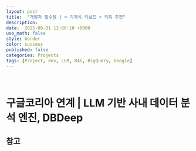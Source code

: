 ```yaml
---
layout: post
title:  "개발자 필수템 | ⌨️ 기계식 키보드 + 키축 추천"
description: 
date:  2025-09-31 12:00:10 +0900
use_math: false
style: border
color: success
published: false
categories: Projects
tags: [Project, dev, LLM, RAG, BigQuery, Google]
---
```


<script async src="https://pagead2.googlesyndication.com/pagead/js/adsbygoogle.js?client=ca-pub-7280083909521856"
     crossorigin="anonymous"></script>
<ins class="adsbygoogle"
     style="display:block; text-align:center;"
     data-ad-layout="in-article"
     data-ad-format="fluid"
     data-ad-client="ca-pub-7280083909521856"
     data-ad-slot="4964002703"></ins>
<script>
     (adsbygoogle = window.adsbygoogle || []).push({});
</script>

<br/>

# 구글코리아 연계 | LLM 기반 사내 데이터 분석 엔진, DBDeep



<!-- > 컴퓨터는 자연어로 된 문장을 어떻게 이해할까?

자연어처리(NLP)에서 이 질문은 꽤 오래된 숙제였다. 단어와 문장은 결국 '의미'를 담고 있지만, 컴퓨터는 숫자만을 이해할 수 있기 때문이다.

그렇다면 컴퓨터는 어떻게 '비슷한 문장'을 판단할 수 있을까? 답은 바로 <code>벡터 유사도(Vector Similarity)</code> 에 있다. 

<br/><br/>

오늘은 벡터 유사도에 대해 알아보고, 누가 물어봐도 쉽게 설명할 수 있게 하고자 내용을 정리하고자 한다!

<br><br><br>

<p align="center">
➿ ➿ ➿
</p>

<br/>

## 📌 자연어를 숫자로 바꾸기 : 임베딩 (Embedding)

> Embedding은 단어, 문장, 이미지, 오디오 등 다양한 데이터를 수학적 벡터 형태로 변환하는 과정이다.

자연어를 왜 벡터로 바꾸어야할까? 컴퓨터는 사람과 같이 '언어'를 이해하지 못한다. 우리가 작성한 코드도 컴파일러가 기계어로 바꾸어주어야 그 기계어로 변환된 것을 연산해 주는 것이다. 그럼 어떻게 컴퓨터가 이해할 수 있도록 바꿀 수 있을까?

먼저, 컴퓨터가 연산할 수 있도록 텍스트를 숫자(벡터)로 바꿔야 한다. 이 과정을 임베딩(embedding) 이라고 부르며, 대표적으로 다음과 같은 방식이 있다.
- TF-IDF: 단어의 등장 빈도 기반.
- Word2Vec / GloVe: 단어의 의미 기반 분포 임베딩.
- Sentence-BERT / KoBERT: 문장 단위의 의미를 파악할 수 있는 임베딩 모델.

자연어 처리 성능은 '임베딩 성능'이라는 말이 있을 정도로, 자연어를 벡터로 바꾼 값이 단어의 특징이나 유사성 등 제대로 반영하지 못하면 무용지물이 있으니 잘 선택하도록 하자.

<p align='center'>
<img src='/assets/img/Data_AI/embedding.png' width='100%'>
<figcaption>🔼 벡터 공간에 임베딩된 단어들<br><font color="lightgray">출처: <a href="https://velog.io/@jhoacc/%EC%9E%84%EB%B2%A0%EB%94%A9%EC%9D%B4-%EC%A0%90%EC%9D%B4-%EC%95%84%EB%8B%88%EB%9D%BC-%EB%B2%A1%ED%84%B0%EC%9D%B8-%EC%9D%B4%EC%9C%A0">임베딩이 점이 아니라 벡터인 이유</a></font></figcaption>
</p>

<br/>

예를 들어, "나는 오늘 커피를 마셨어" 와 "오늘은 커피를 마신 날이다" 문장 2개가 있다고 하자.

이 두 문장은 단어 배열은 다르지만 의미는 매우 유사하다. 사람은 쉽게 이해하지만, 컴퓨터는 이 문장을 수치로 바꿔 비교해야만 유사성을 판단할 수 있다.


<br/><br/>

## 📌 벡터 유사도란?

임베딩된 텍스트는 n차원 공간 상의 벡터이다. 특히나 비슷한 의미의 문장은 가까운 벡터 공간에 위치하도록 학습되어 있기 때문에 이 벡터들 간의 유사도를 수학적으로 계산하면, 컴퓨터도 '비슷하다'고 느끼게 만들 수 있는 것이다. 

대표적인 유사도 측정 방법은 다음과 같다.



### 코사인 유사도 <font color="white">Cosine Similarity</font>

> 두 벡터 사이의 각도를 기준으로 유사도를 계산

고등학교 벡터 시간에 배워서 다들 익숙은 할 텐데, 막상 설명해보려고 하니까 수식밖에 기억이 안 나서 애를 먹었다. 방향 유사도, 즉 의미 유사도를 보는 지표로, 간단하게 두 벡터 사이의 각도가 작을수록 유사도가 높다고 생각하면 된다!


<p align='center'>
<img src='/assets/img/Data_AI/cosine_sentence.jpg' width='80%'>
<figcaption>🔼 문장 벡터 시각화 예시<br><font color="lightgray">출처: <a href="https://www.offconvex.org/2018/06/17/textembeddings/">Deep-learning-free Text and Sentence Embedding, Part 1
</a></font></figcaption>
</p>



<br/>

<p align="center">
<mjx-container class="MathJax CtxtMenu_Attached_0" jax="CHTML" display="true" tabindex="0" ctxtmenu_counter="0" style="font-size: 123%; position: relative;"><mjx-math display="true" class="MJX-TEX" aria-hidden="true" style="margin-left: 0px; margin-right: 0px;"><mjx-mi class="mjx-i"><mjx-c class="mjx-c1D460 TEX-I"></mjx-c></mjx-mi><mjx-mi class="mjx-i"><mjx-c class="mjx-c1D456 TEX-I"></mjx-c></mjx-mi><mjx-mi class="mjx-i"><mjx-c class="mjx-c1D45A TEX-I"></mjx-c></mjx-mi><mjx-mi class="mjx-i"><mjx-c class="mjx-c1D456 TEX-I"></mjx-c></mjx-mi><mjx-mi class="mjx-i"><mjx-c class="mjx-c1D459 TEX-I"></mjx-c></mjx-mi><mjx-mi class="mjx-i"><mjx-c class="mjx-c1D44E TEX-I"></mjx-c></mjx-mi><mjx-mi class="mjx-i"><mjx-c class="mjx-c1D45F TEX-I"></mjx-c></mjx-mi><mjx-mi class="mjx-i"><mjx-c class="mjx-c1D456 TEX-I"></mjx-c></mjx-mi><mjx-mi class="mjx-i"><mjx-c class="mjx-c1D461 TEX-I"></mjx-c></mjx-mi><mjx-mi class="mjx-i"><mjx-c class="mjx-c1D466 TEX-I"></mjx-c></mjx-mi><mjx-mo class="mjx-n" space="4"><mjx-c class="mjx-c3D"></mjx-c></mjx-mo><mjx-mi class="mjx-i" space="4"><mjx-c class="mjx-c1D450 TEX-I"></mjx-c></mjx-mi><mjx-mi class="mjx-i"><mjx-c class="mjx-c1D45C TEX-I"></mjx-c></mjx-mi><mjx-mi class="mjx-i"><mjx-c class="mjx-c1D460 TEX-I"></mjx-c></mjx-mi><mjx-mo class="mjx-n"><mjx-c class="mjx-c28"></mjx-c></mjx-mo><mjx-mi class="mjx-i"><mjx-c class="mjx-c1D6E9 TEX-I"></mjx-c></mjx-mi><mjx-mo class="mjx-n"><mjx-c class="mjx-c29"></mjx-c></mjx-mo><mjx-mo class="mjx-n" space="4"><mjx-c class="mjx-c3D"></mjx-c></mjx-mo><mjx-mfrac space="4"><mjx-frac type="d"><mjx-num><mjx-nstrut type="d"></mjx-nstrut><mjx-mrow><mjx-mi class="mjx-i"><mjx-c class="mjx-c1D434 TEX-I"></mjx-c></mjx-mi><mjx-mo class="mjx-n" space="3"><mjx-c class="mjx-c22C5"></mjx-c></mjx-mo><mjx-mi class="mjx-i" space="3"><mjx-c class="mjx-c1D435 TEX-I"></mjx-c></mjx-mi></mjx-mrow></mjx-num><mjx-dbox><mjx-dtable><mjx-line type="d"></mjx-line><mjx-row><mjx-den><mjx-dstrut type="d"></mjx-dstrut><mjx-mrow><mjx-mo class="mjx-n"><mjx-c class="mjx-c7C"></mjx-c></mjx-mo><mjx-mo class="mjx-n"><mjx-c class="mjx-c7C"></mjx-c></mjx-mo><mjx-mi class="mjx-i"><mjx-c class="mjx-c1D434 TEX-I"></mjx-c></mjx-mi><mjx-mo class="mjx-n"><mjx-c class="mjx-c7C"></mjx-c></mjx-mo><mjx-mo class="mjx-n"><mjx-c class="mjx-c7C"></mjx-c></mjx-mo><mjx-mtext class="mjx-n"><mjx-c class="mjx-cA0"></mjx-c></mjx-mtext><mjx-mo class="mjx-n"><mjx-c class="mjx-c7C"></mjx-c></mjx-mo><mjx-mo class="mjx-n"><mjx-c class="mjx-c7C"></mjx-c></mjx-mo><mjx-mi class="mjx-i"><mjx-c class="mjx-c1D435 TEX-I"></mjx-c></mjx-mi><mjx-mo class="mjx-n"><mjx-c class="mjx-c7C"></mjx-c></mjx-mo><mjx-mo class="mjx-n"><mjx-c class="mjx-c7C"></mjx-c></mjx-mo></mjx-mrow></mjx-den></mjx-row></mjx-dtable></mjx-dbox></mjx-frac></mjx-mfrac><mjx-mo class="mjx-n" space="4"><mjx-c class="mjx-c3D"></mjx-c></mjx-mo><mjx-mfrac space="4"><mjx-frac type="d"><mjx-num><mjx-nstrut type="d"></mjx-nstrut><mjx-mrow><mjx-munderover limits="false"><mjx-mo class="mjx-sop"><mjx-c class="mjx-c2211 TEX-S1"></mjx-c></mjx-mo><mjx-script style="vertical-align: -0.285em; margin-left: 0px;"><mjx-texatom size="s" texclass="ORD"><mjx-mi class="mjx-i"><mjx-c class="mjx-c1D45B TEX-I"></mjx-c></mjx-mi></mjx-texatom><mjx-spacer style="margin-top: 0.284em;"></mjx-spacer><mjx-texatom size="s" texclass="ORD"><mjx-mi class="mjx-i"><mjx-c class="mjx-c1D456 TEX-I"></mjx-c></mjx-mi><mjx-mo class="mjx-n"><mjx-c class="mjx-c3D"></mjx-c></mjx-mo><mjx-mn class="mjx-n"><mjx-c class="mjx-c31"></mjx-c></mjx-mn></mjx-texatom></mjx-script></mjx-munderover><mjx-texatom space="2" texclass="ORD"><mjx-msub><mjx-mi class="mjx-i"><mjx-c class="mjx-c1D434 TEX-I"></mjx-c></mjx-mi><mjx-script style="vertical-align: -0.15em;"><mjx-texatom size="s" texclass="ORD"><mjx-mi class="mjx-i"><mjx-c class="mjx-c1D456 TEX-I"></mjx-c></mjx-mi></mjx-texatom></mjx-script></mjx-msub><mjx-mi class="mjx-i"><mjx-c class="mjx-cD7"></mjx-c></mjx-mi><mjx-msub><mjx-mi class="mjx-i"><mjx-c class="mjx-c1D435 TEX-I"></mjx-c></mjx-mi><mjx-script style="vertical-align: -0.15em;"><mjx-texatom size="s" texclass="ORD"><mjx-mi class="mjx-i"><mjx-c class="mjx-c1D456 TEX-I"></mjx-c></mjx-mi></mjx-texatom></mjx-script></mjx-msub></mjx-texatom></mjx-mrow></mjx-num><mjx-dbox><mjx-dtable><mjx-line type="d"></mjx-line><mjx-row><mjx-den><mjx-dstrut type="d"></mjx-dstrut><mjx-mrow><mjx-msqrt><mjx-sqrt><mjx-surd><mjx-mo class="mjx-lop"><mjx-c class="mjx-c221A TEX-S2"></mjx-c></mjx-mo></mjx-surd><mjx-box style="padding-top: 0.341em;"><mjx-munderover limits="false"><mjx-mo class="mjx-sop"><mjx-c class="mjx-c2211 TEX-S1"></mjx-c></mjx-mo><mjx-script style="vertical-align: -0.285em; margin-left: 0px;"><mjx-texatom size="s" texclass="ORD"><mjx-mi class="mjx-i"><mjx-c class="mjx-c1D45B TEX-I"></mjx-c></mjx-mi></mjx-texatom><mjx-spacer style="margin-top: 0.284em;"></mjx-spacer><mjx-texatom size="s" texclass="ORD"><mjx-mi class="mjx-i"><mjx-c class="mjx-c1D456 TEX-I"></mjx-c></mjx-mi><mjx-mo class="mjx-n"><mjx-c class="mjx-c3D"></mjx-c></mjx-mo><mjx-mn class="mjx-n"><mjx-c class="mjx-c31"></mjx-c></mjx-mn></mjx-texatom></mjx-script></mjx-munderover><mjx-mo class="mjx-n"><mjx-c class="mjx-c28"></mjx-c></mjx-mo><mjx-msub><mjx-mi class="mjx-i"><mjx-c class="mjx-c1D434 TEX-I"></mjx-c></mjx-mi><mjx-script style="vertical-align: -0.15em;"><mjx-texatom size="s" texclass="ORD"><mjx-mi class="mjx-i"><mjx-c class="mjx-c1D456 TEX-I"></mjx-c></mjx-mi></mjx-texatom></mjx-script></mjx-msub><mjx-msup><mjx-mo class="mjx-n"><mjx-c class="mjx-c29"></mjx-c></mjx-mo><mjx-script style="vertical-align: 0.289em;"><mjx-mn class="mjx-n" size="s"><mjx-c class="mjx-c32"></mjx-c></mjx-mn></mjx-script></mjx-msup></mjx-box></mjx-sqrt></mjx-msqrt><mjx-mi class="mjx-i"><mjx-c class="mjx-cD7"></mjx-c></mjx-mi><mjx-msqrt><mjx-sqrt><mjx-surd><mjx-mo class="mjx-lop"><mjx-c class="mjx-c221A TEX-S2"></mjx-c></mjx-mo></mjx-surd><mjx-box style="padding-top: 0.341em;"><mjx-munderover limits="false"><mjx-mo class="mjx-sop"><mjx-c class="mjx-c2211 TEX-S1"></mjx-c></mjx-mo><mjx-script style="vertical-align: -0.285em; margin-left: 0px;"><mjx-texatom size="s" texclass="ORD"><mjx-mi class="mjx-i"><mjx-c class="mjx-c1D45B TEX-I"></mjx-c></mjx-mi></mjx-texatom><mjx-spacer style="margin-top: 0.284em;"></mjx-spacer><mjx-texatom size="s" texclass="ORD"><mjx-mi class="mjx-i"><mjx-c class="mjx-c1D456 TEX-I"></mjx-c></mjx-mi><mjx-mo class="mjx-n"><mjx-c class="mjx-c3D"></mjx-c></mjx-mo><mjx-mn class="mjx-n"><mjx-c class="mjx-c31"></mjx-c></mjx-mn></mjx-texatom></mjx-script></mjx-munderover><mjx-mo class="mjx-n"><mjx-c class="mjx-c28"></mjx-c></mjx-mo><mjx-msub><mjx-mi class="mjx-i"><mjx-c class="mjx-c1D435 TEX-I"></mjx-c></mjx-mi><mjx-script style="vertical-align: -0.15em;"><mjx-texatom size="s" texclass="ORD"><mjx-mi class="mjx-i"><mjx-c class="mjx-c1D456 TEX-I"></mjx-c></mjx-mi></mjx-texatom></mjx-script></mjx-msub><mjx-msup><mjx-mo class="mjx-n"><mjx-c class="mjx-c29"></mjx-c></mjx-mo><mjx-script style="vertical-align: 0.289em;"><mjx-mn class="mjx-n" size="s"><mjx-c class="mjx-c32"></mjx-c></mjx-mn></mjx-script></mjx-msup></mjx-box></mjx-sqrt></mjx-msqrt></mjx-mrow></mjx-den></mjx-row></mjx-dtable></mjx-dbox></mjx-frac></mjx-mfrac></mjx-math><mjx-assistive-mml unselectable="on" display="block"><math xmlns="http://www.w3.org/1998/Math/MathML" display="block"><mi>s</mi><mi>i</mi><mi>m</mi><mi>i</mi><mi>l</mi><mi>a</mi><mi>r</mi><mi>i</mi><mi>t</mi><mi>y</mi><mo>=</mo><mi>c</mi><mi>o</mi><mi>s</mi><mo stretchy="false">(</mo><mi>Θ</mi><mo stretchy="false">)</mo><mo>=</mo><mfrac><mrow><mi>A</mi><mo>⋅</mo><mi>B</mi></mrow><mrow><mo data-mjx-texclass="ORD" stretchy="false">||</mo><mi>A</mi><mo data-mjx-texclass="ORD" stretchy="false">||</mo><mtext>&nbsp;</mtext><mo data-mjx-texclass="ORD" stretchy="false">||</mo><mi>B</mi><mo data-mjx-texclass="ORD" stretchy="false">||</mo></mrow></mfrac><mo>=</mo><mfrac><mrow><munderover><mo data-mjx-texclass="OP">∑</mo><mrow data-mjx-texclass="ORD"><mi>i</mi><mo>=</mo><mn>1</mn></mrow><mrow data-mjx-texclass="ORD"><mi>n</mi></mrow></munderover><mrow data-mjx-texclass="ORD"><msub><mi>A</mi><mrow data-mjx-texclass="ORD"><mi>i</mi></mrow></msub><mi>×</mi><msub><mi>B</mi><mrow data-mjx-texclass="ORD"><mi>i</mi></mrow></msub></mrow></mrow><mrow><msqrt><munderover><mo data-mjx-texclass="OP">∑</mo><mrow data-mjx-texclass="ORD"><mi>i</mi><mo>=</mo><mn>1</mn></mrow><mrow data-mjx-texclass="ORD"><mi>n</mi></mrow></munderover><mo stretchy="false">(</mo><msub><mi>A</mi><mrow data-mjx-texclass="ORD"><mi>i</mi></mrow></msub><msup><mo stretchy="false">)</mo><mn>2</mn></msup></msqrt><mi>×</mi><msqrt><munderover><mo data-mjx-texclass="OP">∑</mo><mrow data-mjx-texclass="ORD"><mi>i</mi><mo>=</mo><mn>1</mn></mrow><mrow data-mjx-texclass="ORD"><mi>n</mi></mrow></munderover><mo stretchy="false">(</mo><msub><mi>B</mi><mrow data-mjx-texclass="ORD"><mi>i</mi></mrow></msub><msup><mo stretchy="false">)</mo><mn>2</mn></msup></msqrt></mrow></mfrac></math></mjx-assistive-mml></mjx-container>
<figcaption>🔼 문제의 코사인 유사도 공식</figcaption>
</p>


<br>

### 자카드 유사도 <font color="white">Jaccard Similarity</font>

> 자카드 유사도는 두 집합 A와 B 사이의 유사성을 측정한다.

공통된 요소가 많을수록, 즉 교집합의 비율이 높을수록 유사한 집합이라고 판단한다.


<br/>


<p align="center"><mjx-container class="MathJax CtxtMenu_Attached_0" jax="CHTML" display="true" tabindex="0" ctxtmenu_counter="11" style="font-size: 123%; position: relative;"><mjx-math display="true" class="MJX-TEX" aria-hidden="true" style="margin-left: 0px; margin-right: 0px;"><mjx-mi class="mjx-i"><mjx-c class="mjx-c1D43D TEX-I"></mjx-c></mjx-mi><mjx-mo class="mjx-n"><mjx-c class="mjx-c28"></mjx-c></mjx-mo><mjx-mi class="mjx-i"><mjx-c class="mjx-c1D434 TEX-I"></mjx-c></mjx-mi><mjx-mo class="mjx-n"><mjx-c class="mjx-c2C"></mjx-c></mjx-mo><mjx-mi class="mjx-i" space="2"><mjx-c class="mjx-c1D435 TEX-I"></mjx-c></mjx-mi><mjx-mo class="mjx-n"><mjx-c class="mjx-c29"></mjx-c></mjx-mo><mjx-mo class="mjx-n" space="4"><mjx-c class="mjx-c3D"></mjx-c></mjx-mo><mjx-mfrac space="4"><mjx-frac type="d"><mjx-num><mjx-nstrut type="d"></mjx-nstrut><mjx-mrow><mjx-mo class="mjx-n"><mjx-c class="mjx-c7C"></mjx-c></mjx-mo><mjx-mi class="mjx-i"><mjx-c class="mjx-c1D434 TEX-I"></mjx-c></mjx-mi><mjx-mo class="mjx-n" space="3"><mjx-c class="mjx-c2229"></mjx-c></mjx-mo><mjx-mi class="mjx-i" space="3"><mjx-c class="mjx-c1D435 TEX-I"></mjx-c></mjx-mi><mjx-mo class="mjx-n"><mjx-c class="mjx-c7C"></mjx-c></mjx-mo></mjx-mrow></mjx-num><mjx-dbox><mjx-dtable><mjx-line type="d"></mjx-line><mjx-row><mjx-den><mjx-dstrut type="d"></mjx-dstrut><mjx-mrow><mjx-mo class="mjx-n"><mjx-c class="mjx-c7C"></mjx-c></mjx-mo><mjx-mi class="mjx-i"><mjx-c class="mjx-c1D434 TEX-I"></mjx-c></mjx-mi><mjx-mo class="mjx-n" space="3"><mjx-c class="mjx-c222A"></mjx-c></mjx-mo><mjx-mi class="mjx-i" space="3"><mjx-c class="mjx-c1D435 TEX-I"></mjx-c></mjx-mi><mjx-mo class="mjx-n"><mjx-c class="mjx-c7C"></mjx-c></mjx-mo></mjx-mrow></mjx-den></mjx-row></mjx-dtable></mjx-dbox></mjx-frac></mjx-mfrac><mjx-mo class="mjx-n" space="4"><mjx-c class="mjx-c3D"></mjx-c></mjx-mo><mjx-mfrac space="4"><mjx-frac type="d"><mjx-num><mjx-nstrut type="d"></mjx-nstrut><mjx-mrow><mjx-mo class="mjx-n"><mjx-c class="mjx-c7C"></mjx-c></mjx-mo><mjx-mi class="mjx-i"><mjx-c class="mjx-c1D434 TEX-I"></mjx-c></mjx-mi><mjx-mo class="mjx-n" space="3"><mjx-c class="mjx-c2229"></mjx-c></mjx-mo><mjx-mi class="mjx-i" space="3"><mjx-c class="mjx-c1D435 TEX-I"></mjx-c></mjx-mi><mjx-mo class="mjx-n"><mjx-c class="mjx-c7C"></mjx-c></mjx-mo></mjx-mrow></mjx-num><mjx-dbox><mjx-dtable><mjx-line type="d"></mjx-line><mjx-row><mjx-den><mjx-dstrut type="d"></mjx-dstrut><mjx-mrow><mjx-mo class="mjx-n"><mjx-c class="mjx-c7C"></mjx-c></mjx-mo><mjx-mi class="mjx-i"><mjx-c class="mjx-c1D434 TEX-I"></mjx-c></mjx-mi><mjx-mo class="mjx-n"><mjx-c class="mjx-c7C"></mjx-c></mjx-mo><mjx-mo class="mjx-n" space="3"><mjx-c class="mjx-c2B"></mjx-c></mjx-mo><mjx-mo class="mjx-n" space="3"><mjx-c class="mjx-c7C"></mjx-c></mjx-mo><mjx-mi class="mjx-i"><mjx-c class="mjx-c1D435 TEX-I"></mjx-c></mjx-mi><mjx-mo class="mjx-n"><mjx-c class="mjx-c7C"></mjx-c></mjx-mo><mjx-mo class="mjx-n" space="3"><mjx-c class="mjx-c2212"></mjx-c></mjx-mo><mjx-mo class="mjx-n" space="3"><mjx-c class="mjx-c7C"></mjx-c></mjx-mo><mjx-mi class="mjx-i"><mjx-c class="mjx-c1D434 TEX-I"></mjx-c></mjx-mi><mjx-mo class="mjx-n" space="3"><mjx-c class="mjx-c2229"></mjx-c></mjx-mo><mjx-mi class="mjx-i" space="3"><mjx-c class="mjx-c1D435 TEX-I"></mjx-c></mjx-mi><mjx-mo class="mjx-n"><mjx-c class="mjx-c7C"></mjx-c></mjx-mo></mjx-mrow></mjx-den></mjx-row></mjx-dtable></mjx-dbox></mjx-frac></mjx-mfrac></mjx-math><mjx-assistive-mml unselectable="on" display="block"><math xmlns="http://www.w3.org/1998/Math/MathML" display="block"><mi>J</mi><mo stretchy="false">(</mo><mi>A</mi><mo>,</mo><mi>B</mi><mo stretchy="false">)</mo><mo>=</mo><mfrac><mrow><mo data-mjx-texclass="ORD" stretchy="false">|</mo><mi>A</mi><mo>∩</mo><mi>B</mi><mo data-mjx-texclass="ORD" stretchy="false">|</mo></mrow><mrow><mo data-mjx-texclass="ORD" stretchy="false">|</mo><mi>A</mi><mo>∪</mo><mi>B</mi><mo data-mjx-texclass="ORD" stretchy="false">|</mo></mrow></mfrac><mo>=</mo><mfrac><mrow><mo data-mjx-texclass="ORD" stretchy="false">|</mo><mi>A</mi><mo>∩</mo><mi>B</mi><mo data-mjx-texclass="ORD" stretchy="false">|</mo></mrow><mrow><mo data-mjx-texclass="ORD" stretchy="false">|</mo><mi>A</mi><mo data-mjx-texclass="ORD" stretchy="false">|</mo><mo>+</mo><mo data-mjx-texclass="ORD" stretchy="false">|</mo><mi>B</mi><mo data-mjx-texclass="ORD" stretchy="false">|</mo><mo>−</mo><mo data-mjx-texclass="ORD" stretchy="false">|</mo><mi>A</mi><mo>∩</mo><mi>B</mi><mo data-mjx-texclass="ORD" stretchy="false">|</mo></mrow></mfrac></math></mjx-assistive-mml></mjx-container>
<figcaption>🔼 자카드 유사도 공식</figcaption>
</p>



<p align='center'>
<img src='/assets/img/Data_AI/jaccard_similarity.png' width='80%'>
<figcaption><font color="lightgray">출처: <a href="https://www.google.com/url?sa=i&url=https%3A%2F%2Fmayurdhvajsinhjadeja.medium.com%2Fjaccard-similarity-34e2c15fb524&psig=AOvVaw3LScqutWsZQbCTb1jX0mkK&ust=1750163888612000&source=images&cd=vfe&opi=89978449&ved=0CBQQjRxqFwoTCKiXn9369Y0DFQAAAAAdAAAAABAL">Jaccard Similarity Made Simple: A Beginner’s Guide to Data Comparison</a></font></figcaption>
</p>






<br>

### 유클리드 거리 <font color="white">Euclidean Distance</font>

> 두 점 사이의 직선 거리를 말한다.

<p align="center"><mjx-container class="MathJax CtxtMenu_Attached_0" jax="CHTML" display="true" tabindex="0" ctxtmenu_counter="4" style="font-size: 123%; position: relative;"><mjx-math display="true" class="MJX-TEX" aria-hidden="true" style="margin-left: 0px; margin-right: 0px;"><mjx-msqrt><mjx-sqrt><mjx-surd><mjx-mo class="mjx-lop"><mjx-c class="mjx-c221A TEX-S2"></mjx-c></mjx-mo></mjx-surd><mjx-box style="padding-top: 0.45em;"><mjx-mo class="mjx-n"><mjx-c class="mjx-c28"></mjx-c></mjx-mo><mjx-msub><mjx-mi class="mjx-i"><mjx-c class="mjx-c1D45E TEX-I"></mjx-c></mjx-mi><mjx-script style="vertical-align: -0.15em; margin-left: -0.014em;"><mjx-texatom size="s" texclass="ORD"><mjx-mn class="mjx-n"><mjx-c class="mjx-c31"></mjx-c></mjx-mn></mjx-texatom></mjx-script></mjx-msub><mjx-mo class="mjx-n" space="3"><mjx-c class="mjx-c2212"></mjx-c></mjx-mo><mjx-msub space="3"><mjx-mi class="mjx-i"><mjx-c class="mjx-c1D45D TEX-I"></mjx-c></mjx-mi><mjx-script style="vertical-align: -0.15em;"><mjx-texatom size="s" texclass="ORD"><mjx-mn class="mjx-n"><mjx-c class="mjx-c31"></mjx-c></mjx-mn></mjx-texatom></mjx-script></mjx-msub><mjx-msup><mjx-mo class="mjx-n"><mjx-c class="mjx-c29"></mjx-c></mjx-mo><mjx-script style="vertical-align: 0.289em;"><mjx-texatom size="s" texclass="ORD"><mjx-mn class="mjx-n"><mjx-c class="mjx-c32"></mjx-c></mjx-mn></mjx-texatom></mjx-script></mjx-msup><mjx-mo class="mjx-n" space="3"><mjx-c class="mjx-c2B"></mjx-c></mjx-mo><mjx-mo class="mjx-n" space="3"><mjx-c class="mjx-c28"></mjx-c></mjx-mo><mjx-msub><mjx-mi class="mjx-i"><mjx-c class="mjx-c1D45E TEX-I"></mjx-c></mjx-mi><mjx-script style="vertical-align: -0.15em; margin-left: -0.014em;"><mjx-texatom size="s" texclass="ORD"><mjx-mn class="mjx-n"><mjx-c class="mjx-c32"></mjx-c></mjx-mn></mjx-texatom></mjx-script></mjx-msub><mjx-mo class="mjx-n" space="3"><mjx-c class="mjx-c2212"></mjx-c></mjx-mo><mjx-msub space="3"><mjx-mi class="mjx-i"><mjx-c class="mjx-c1D45D TEX-I"></mjx-c></mjx-mi><mjx-script style="vertical-align: -0.15em;"><mjx-texatom size="s" texclass="ORD"><mjx-mn class="mjx-n"><mjx-c class="mjx-c32"></mjx-c></mjx-mn></mjx-texatom></mjx-script></mjx-msub><mjx-msup><mjx-mo class="mjx-n"><mjx-c class="mjx-c29"></mjx-c></mjx-mo><mjx-script style="vertical-align: 0.289em;"><mjx-texatom size="s" texclass="ORD"><mjx-mn class="mjx-n"><mjx-c class="mjx-c32"></mjx-c></mjx-mn></mjx-texatom></mjx-script></mjx-msup><mjx-mo class="mjx-n" space="3"><mjx-c class="mjx-c2B"></mjx-c></mjx-mo><mjx-mtext class="mjx-n" space="3"><mjx-c class="mjx-cA0"></mjx-c></mjx-mtext><mjx-mo class="mjx-n"><mjx-c class="mjx-c2E"></mjx-c></mjx-mo><mjx-mo class="mjx-n" space="2"><mjx-c class="mjx-c2E"></mjx-c></mjx-mo><mjx-mo class="mjx-n" space="2"><mjx-c class="mjx-c2E"></mjx-c></mjx-mo><mjx-mtext class="mjx-n" space="2"><mjx-c class="mjx-cA0"></mjx-c></mjx-mtext><mjx-mo class="mjx-n" space="3"><mjx-c class="mjx-c2B"></mjx-c></mjx-mo><mjx-mo class="mjx-n" space="3"><mjx-c class="mjx-c28"></mjx-c></mjx-mo><mjx-msub><mjx-mi class="mjx-i"><mjx-c class="mjx-c1D45E TEX-I"></mjx-c></mjx-mi><mjx-script style="vertical-align: -0.15em; margin-left: -0.014em;"><mjx-texatom size="s" texclass="ORD"><mjx-mi class="mjx-i"><mjx-c class="mjx-c1D45B TEX-I"></mjx-c></mjx-mi></mjx-texatom></mjx-script></mjx-msub><mjx-mo class="mjx-n" space="3"><mjx-c class="mjx-c2212"></mjx-c></mjx-mo><mjx-msub space="3"><mjx-mi class="mjx-i"><mjx-c class="mjx-c1D45D TEX-I"></mjx-c></mjx-mi><mjx-script style="vertical-align: -0.15em;"><mjx-texatom size="s" texclass="ORD"><mjx-mi class="mjx-i"><mjx-c class="mjx-c1D45B TEX-I"></mjx-c></mjx-mi></mjx-texatom></mjx-script></mjx-msub><mjx-msup><mjx-mo class="mjx-n"><mjx-c class="mjx-c29"></mjx-c></mjx-mo><mjx-script style="vertical-align: 0.289em;"><mjx-texatom size="s" texclass="ORD"><mjx-mn class="mjx-n"><mjx-c class="mjx-c32"></mjx-c></mjx-mn></mjx-texatom></mjx-script></mjx-msup></mjx-box></mjx-sqrt></mjx-msqrt><mjx-mo class="mjx-n" space="4"><mjx-c class="mjx-c3D"></mjx-c></mjx-mo><mjx-msqrt space="4"><mjx-sqrt class="mjx-tall"><mjx-surd><mjx-mo class="mjx-n"><mjx-stretchy-v class="mjx-c221A" style="height: 3.6em; vertical-align: -1.05em;"><mjx-beg><mjx-c></mjx-c></mjx-beg><mjx-ext><mjx-c></mjx-c></mjx-ext><mjx-end><mjx-c></mjx-c></mjx-end><mjx-mark></mjx-mark></mjx-stretchy-v></mjx-mo></mjx-surd><mjx-box style="padding-top: 0.451em;"><mjx-munderover><mjx-over style="padding-bottom: 0.192em; padding-left: 0.51em;"><mjx-texatom size="s" texclass="ORD"><mjx-mi class="mjx-i"><mjx-c class="mjx-c1D45B TEX-I"></mjx-c></mjx-mi></mjx-texatom></mjx-over><mjx-box><mjx-munder><mjx-row><mjx-base><mjx-mo class="mjx-lop"><mjx-c class="mjx-c2211 TEX-S2"></mjx-c></mjx-mo></mjx-base></mjx-row><mjx-row><mjx-under style="padding-top: 0.167em; padding-left: 0.148em;"><mjx-texatom size="s" texclass="ORD"><mjx-mi class="mjx-i"><mjx-c class="mjx-c1D456 TEX-I"></mjx-c></mjx-mi><mjx-mo class="mjx-n"><mjx-c class="mjx-c3D"></mjx-c></mjx-mo><mjx-mn class="mjx-n"><mjx-c class="mjx-c31"></mjx-c></mjx-mn></mjx-texatom></mjx-under></mjx-row></mjx-munder></mjx-box></mjx-munderover><mjx-mo class="mjx-n"><mjx-c class="mjx-c28"></mjx-c></mjx-mo><mjx-msub><mjx-mi class="mjx-i"><mjx-c class="mjx-c1D45E TEX-I"></mjx-c></mjx-mi><mjx-script style="vertical-align: -0.15em; margin-left: -0.014em;"><mjx-texatom size="s" texclass="ORD"><mjx-mi class="mjx-i"><mjx-c class="mjx-c1D456 TEX-I"></mjx-c></mjx-mi></mjx-texatom></mjx-script></mjx-msub><mjx-mo class="mjx-n" space="3"><mjx-c class="mjx-c2212"></mjx-c></mjx-mo><mjx-msub space="3"><mjx-mi class="mjx-i"><mjx-c class="mjx-c1D45D TEX-I"></mjx-c></mjx-mi><mjx-script style="vertical-align: -0.15em;"><mjx-texatom size="s" texclass="ORD"><mjx-mi class="mjx-i"><mjx-c class="mjx-c1D456 TEX-I"></mjx-c></mjx-mi></mjx-texatom></mjx-script></mjx-msub><mjx-msup><mjx-mo class="mjx-n"><mjx-c class="mjx-c29"></mjx-c></mjx-mo><mjx-script style="vertical-align: 0.289em;"><mjx-texatom size="s" texclass="ORD"><mjx-mn class="mjx-n"><mjx-c class="mjx-c32"></mjx-c></mjx-mn></mjx-texatom></mjx-script></mjx-msup></mjx-box></mjx-sqrt></mjx-msqrt></mjx-math><mjx-assistive-mml unselectable="on" display="block"><math xmlns="http://www.w3.org/1998/Math/MathML" display="block"><msqrt><mo stretchy="false">(</mo><msub><mi>q</mi><mrow data-mjx-texclass="ORD"><mn>1</mn></mrow></msub><mo>−</mo><msub><mi>p</mi><mrow data-mjx-texclass="ORD"><mn>1</mn></mrow></msub><msup><mo stretchy="false">)</mo><mrow data-mjx-texclass="ORD"><mn>2</mn></mrow></msup><mo>+</mo><mo stretchy="false">(</mo><msub><mi>q</mi><mrow data-mjx-texclass="ORD"><mn>2</mn></mrow></msub><mo>−</mo><msub><mi>p</mi><mrow data-mjx-texclass="ORD"><mn>2</mn></mrow></msub><msup><mo stretchy="false">)</mo><mrow data-mjx-texclass="ORD"><mn>2</mn></mrow></msup><mo>+</mo><mtext>&nbsp;</mtext><mo>.</mo><mo>.</mo><mo>.</mo><mtext>&nbsp;</mtext><mo>+</mo><mo stretchy="false">(</mo><msub><mi>q</mi><mrow data-mjx-texclass="ORD"><mi>n</mi></mrow></msub><mo>−</mo><msub><mi>p</mi><mrow data-mjx-texclass="ORD"><mi>n</mi></mrow></msub><msup><mo stretchy="false">)</mo><mrow data-mjx-texclass="ORD"><mn>2</mn></mrow></msup></msqrt><mo>=</mo><msqrt><munderover><mo data-mjx-texclass="OP">∑</mo><mrow data-mjx-texclass="ORD"><mi>i</mi><mo>=</mo><mn>1</mn></mrow><mrow data-mjx-texclass="ORD"><mi>n</mi></mrow></munderover><mo stretchy="false">(</mo><msub><mi>q</mi><mrow data-mjx-texclass="ORD"><mi>i</mi></mrow></msub><mo>−</mo><msub><mi>p</mi><mrow data-mjx-texclass="ORD"><mi>i</mi></mrow></msub><msup><mo stretchy="false">)</mo><mrow data-mjx-texclass="ORD"><mn>2</mn></mrow></msup></msqrt></math></mjx-assistive-mml></mjx-container>
<figcaption>🔼 유클리드 거리 공식</figcaption>
</p>

<br>

값이 작을수록 유사하고, 방향성이 아닌 '거리'이기 때문에 코사인 유사도처럼 방향까지 고려한 유사도보다는 의미적으로 덜 민감할 수 있다. 이해를 돕기 위한 사진을 아래에 첨부해두었다.

<br>

<p align='center'>
<img src='/assets/img/Data_AI/euclidean.png' width='50%'>
<figcaption>🔼 유클리드 거리 <br><font color="lightgray">출처: <a href="https://wikidocs.net/24654">위키독스 | 딥러닝을 이용한 자연어 처리 입문</a></font></figcaption>
</p>
<br>

코사인 유사도와 비교하면 이런 느낌이라고 할 수 있겠다.

<p align='center'>
<img src='/assets/img/Data_AI/euclid_cosine.jpg' width='70%'>
<figcaption>🔼 유클리드 거리와 코사인 유사도 <br><font color="lightgray">출처: <a href="https://www.lgcns.com/blog/cns-tech/ai-data/15526/">고객 시선 강탈의 중요 요소 ‘빅데이터 추천 시스템’ ①</a></font></figcaption>
</p>
<br>


<br>

### 맨해튼 거리 <font color="white">Manhattan Distance</font>

> 각 차원에서의 차이의 합으로, 시각적으로는 격자무늬를 걷는 느낌을 생각하면 된다.



<br>

<p align='center'>
<img src='/assets/img/Data_AI/distance_euclidean_manhattan.png' width='60%'>
<figcaption>🔼 유클리드 거리와 맨해튼 거리 <br><font color="lightgray">출처: <a href="https://modulabs.co.kr/blog/cluster-analysis-clustering-grouping">모두의 연구소</a></font></figcaption>
</p>



<br/>

<p align="center">
➿ ➿ ➿
</p>

<br/>

## 🚀 마무리하며

벡터 유사도는 자연어를 수치로 바꾼 다음, 그 수치들 사이의 관계를 통해 문장의 의미 유사도를 판단하는 데 핵심 역할을 한다.

| 유사도 지표          | 잘 맞는 상황                                |
| -------------------- | ------------------------------------------- |
| 코사인 유사도        | 임베딩 벡터 기반 문장/문서 의미 비교        |
| 자카드 유사도        | 토큰 기반 키워드 유사성 비교 (예: BoW, set) |
| 유클리드/맨해튼 거리 | 거리 기반 분류 모델 (KNN 등)에서 유리       |

<br/>

- 코사인 유사도는 벡터의 크기는 무시하고 방향만 고려하기 때문에, 임베딩처럼 의미가 내포된 벡터 비교에 적합하다.
- 자카드 유사도는 중복을 고려하지 않고 집합 간의 순수한 겹침 정도를 판단하므로, BoW나 토큰 기반 문서 비교에 적합하다.
- 유클리드/맨해튼 거리는 각 차원 간의 거리 차이를 직접 반영하므로, 수치 기반 피처 간의 거리 비교나 KNN 분류 등에 자주 활용된다.

<br/>

유사도를 비교할 땐 항상 데이터가 어떤 형태인지, 정확히 어떤 것의 유사도를 비교하고 싶은지 먼저 생각해야 한다. 유사도의 특징을 잘 기억해놨다가 상황에 적합한 유사도를 선택하도록 하자!

<font color="lightgray">*BoW: 단어의 등장 여부나 빈도에만 집중해 숫자 벡터로 변환하는 방법</font>


 -->

## 참고


<br/><br/><br/>

